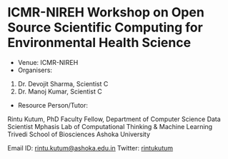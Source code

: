 # ICMR-NIREH Workshop on Open Source Scientific Computing for Environmental Health Science

- Venue: ICMR-NIREH
- Organisers: 
1. Dr. Devojit Sharma, Scientist C
2. Dr. Manoj Kumar, Scientist C

- Resource Person/Tutor:

Rintu Kutum, PhD
Faculty Fellow, Department of Computer Science
Data Scientist
Mphasis Lab of Computational Thinking & Machine Learning
Trivedi School of Biosciences
Ashoka University

Email ID: rintu.kutum@ashoka.edu.in
Twitter: [rintukutum](https://twitter.com/rintukutum?lang=en)
